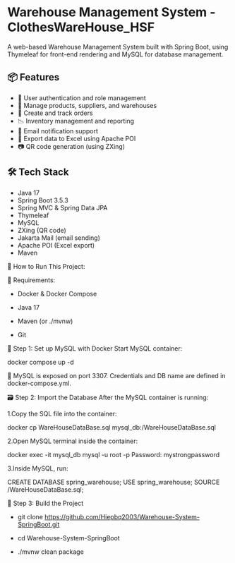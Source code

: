 # Warehouse Management System - ClothesWareHouse_HSF

A web-based Warehouse Management System built with Spring Boot, using Thymeleaf for front-end rendering and MySQL for database management.

## 📦 Features

- 👤 User authentication and role management
- 📁 Manage products, suppliers, and warehouses
- 📑 Create and track orders
- 📉 Inventory management and reporting
- 📧 Email notification support
- 🧾 Export data to Excel using Apache POI
- 📷 QR code generation (using ZXing)

## 🛠 Tech Stack

- Java 17
- Spring Boot 3.5.3
- Spring MVC & Spring Data JPA
- Thymeleaf
- MySQL
- ZXing (QR code)
- Jakarta Mail (email sending)
- Apache POI (Excel export)
- Maven

🚀 How to Run This Project:

🧱 Requirements:
- Docker & Docker Compose

- Java 17

- Maven (or ./mvnw)

- Git

🐬 Step 1: Set up MySQL with Docker
Start MySQL container:

docker compose up -d

📌 MySQL is exposed on port 3307. Credentials and DB name are defined in docker-compose.yml.

🗃️ Step 2: Import the Database
After the MySQL container is running:

1.Copy the SQL file into the container:

docker cp WareHouseDataBase.sql mysql_db:/WareHouseDataBase.sql

2.Open MySQL terminal inside the container:

docker exec -it mysql_db mysql -u root -p
Password: mystrongpassword

3.Inside MySQL, run:

CREATE DATABASE spring_warehouse;
USE spring_warehouse;
SOURCE /WareHouseDataBase.sql;

🔧 Step 3: Build the Project

- git clone https://github.com/Hiepbq2003/Warehouse-System-SpringBoot.git

- cd Warehouse-System-SpringBoot

- ./mvnw clean package
